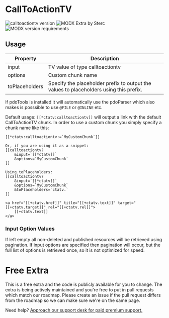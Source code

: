 # CallToActionTV
![calltoactiontv version](https://img.shields.io/badge/version-1.0.8-blue.svg) ![MODX Extra by Sterc](https://img.shields.io/badge/checked%20by-sterc-ff69b4.svg) ![MODX version requirements](https://img.shields.io/badge/modx%20version%20requirement-2.0%2B-brightgreen.svg)

## Usage

| Property       | Description                                                                            |
|----------------|----------------------------------------------------------------------------------------|
| input          | TV value of type calltoactiontv                                                        |
| options        | Custom chunk name                                                                      |
| toPlaceholders | Specify the placeholder prefix to output the values to placeholders using this prefix. |

If pdoTools is installed it will automatically use the pdoParser which also makes is posssible to use `@FILE` or `@INLINE` etc.

Default usage: `[[*ctatv:calltoactiontv]]` will output a link with the default CallToActionTV chunk.
In order to use a custom chunk you simply specify a chunk name like this:
```
[[*ctatv:calltoactiontv:=`MyCustomChunk`]]

Or, if you are using it as a snippet:
[[calltoactiontv?
    &input=`[[*ctatv]]`
    &options=`MyCustomChunk`
]]

Using toPlaceholders:
[[calltoactiontv?
    &input=`[[*ctatv]]`
    &options=`MyCustomChunk`
    &toPlaceholders=`ctatv.`
]]

<a href="[[+ctatv.href]]" title="[[+ctatv.text]]" target="[[+ctatv.target]]" rel="[[+ctatv.rel]]">
    [[+ctatv.text]]
</a>
```

### Input Option Values
If left empty all non-deleted and published resources will be retrieved using pagination. If input options are specified then pagination will occur, but the full list of options is retrieved once, so it is not optimized for speed.

# Free Extra
This is a free extra and the code is publicly available for you to change. The extra is being actively maintained and you're free to put in pull requests which match our roadmap. Please create an issue if the pull request differs from the roadmap so we can make sure we're on the same page.

Need help? [Approach our support desk for paid premium support.](mailto:service@sterc.com)

